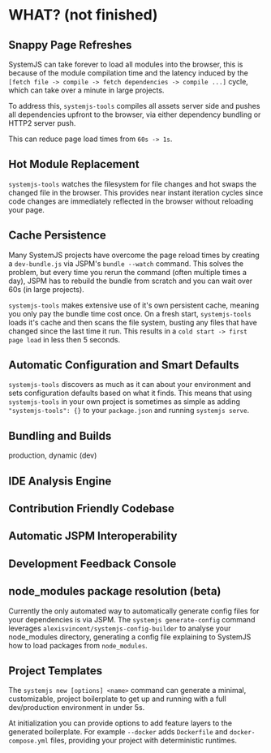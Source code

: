 # WHAT? (not finished)
## Snappy Page Refreshes
SystemJS can take forever to load all modules into the browser,
this is because of the module compilation time and the latency induced by
the `[fetch file -> compile -> fetch dependencies -> compile ...]` cycle,
which can take over a minute in large projects.

To address this, `systemjs-tools` compiles all assets server side and
pushes all dependencies upfront to the browser, via either dependency
bundling or HTTP2 server push.

This can reduce page load times from `60s -> 1s`.

## Hot Module Replacement
`systemjs-tools` watches the filesystem for file changes and hot swaps
the changed file in the browser. This provides near instant iteration
cycles since code changes are immediately reflected in the browser
without reloading your page.

## Cache Persistence
Many SystemJS projects have overcome the page reload times by creating
a `dev-bundle.js` via JSPM's `bundle --watch` command. This solves the
problem, but every time you rerun the command (often multiple times a
day), JSPM has to rebuild the bundle from scratch and you can wait over
60s (in large projects).

`systemjs-tools` makes extensive use of it's own persistent cache,
meaning you only pay the bundle time cost once. On a fresh start,
`systemjs-tools` loads it's cache and then scans the file system, busting
any files that have changed since the last time it run. This results
in a `cold start -> first page load` in less then 5 seconds.

## Automatic Configuration and Smart Defaults
`systemjs-tools` discovers as much as it can about your environment and
sets configuration defaults based on what it finds. This means that using
`systemjs-tools` in your own project is sometimes as simple as adding
`"systemjs-tools": {}` to your `package.json` and running `systemjs serve`.

## Bundling and Builds
production, dynamic (dev)

## IDE Analysis Engine
## Contribution Friendly Codebase
## Automatic JSPM Interoperability
## Development Feedback Console

## node_modules package resolution (beta)
Currently the only automated way to automatically generate config files
for your dependencies is via JSPM. The `systemjs generate-config` command
leverages `alexisvincent/systemjs-config-builder` to analyse your
node_modules directory, generating a config file explaining to SystemJS
how to load packages from `node_modules`.

## Project Templates
The `systemjs new [options] <name>` command can generate a minimal,
customizable, project boilerplate to get up and running with a full
dev/production environment in under 5s.

At initialization you can provide options to add feature layers to the
generated boilerplate. For example `--docker` adds `Dockerfile` and
`docker-compose.yml` files, providing your project with deterministic
runtimes.


